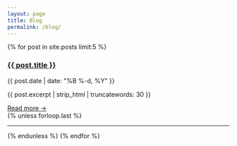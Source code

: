 ```yaml
---
layout: page
title: Blog
permalink: /blog/
---
```


<div class="blog-posts">
  {% for post in site.posts limit:5 %}
    <div class="post-preview">
      <h3><a href="{{ post.url | relative_url }}">{{ post.title }}</a></h3>
      <p class="post-meta">{{ post.date | date: "%B %-d, %Y" }}</p>
      <p>{{ post.excerpt | strip_html | truncatewords: 30 }}</p>
      <a href="{{ post.url | relative_url }}">Read more →</a>
    </div>
    {% unless forloop.last %}<hr class="post-divider">{% endunless %}
  {% endfor %}
</div>